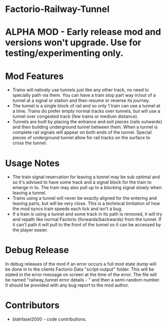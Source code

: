 # Factorio-Railway-Tunnel

ALPHA MOD - Early release mod and versions won't upgrade. Use for testing/experimenting only.
==============================

Mod Features
===========

- Trains will natively use tunnels just like any other track, no need to specially path via them. You can have a train stop part way in/out of a tunnel at a signal or station and then resume or reverse its journey.
- The tunnel is a single block of rail and so only 1 train can use a tunnel at a time. Trains do prefer empty normal tracks over tunnels, but will use a tunnel over congested track (few trains or medium distance).
- Tunnels are built by placing the entrance and exit pieces (rails outwards) and then building underground tunnel between them. When a tunnel is complete rail signals will appear on both ends of the tunnel. Special pieces of underground tunnel allow for rail tracks on the surface to cross the tunnel.


Usage Notes
===============

- The train signal reservation for leaving a tunnel may be sub optimal and so it's advised to have some track and a signal block for the train to emerge in to. The train may also pull up to a blocking signal slowly when leaving a tunnel.
- Trains using a tunnel will never be exactly aligned for the entering and leaving parts, but will be very close. This is a technical limitation of how the mod syncs train speeds each tick and isn't a bug.
- If a train is using a tunnel and some track in its path is removed, it will try and repath like normal Factorio (forwards/backwards) from the tunnel. If it can't path it will pull to the front of the tunnel so it can be accessed by the player easier.


Debug Release
==============

In debug releases of the mod if an error occurs a full mod state dump will be done in to the clients Factorio Data "script-output" folder. This will be stated in the error message on screen at the time of the error. The file will be named "railway_tunnel error details - " and then a semi-random number. It should be provided with any bug report to the mod author.


Contributors
===============

- blahfasel2000 - code contributions.
